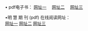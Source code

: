 &#8226; pdf电子书：
<a href="http://522.duckdns.org/p/" target="_blank">网址一</a>
　<a href="http://73.myz.info/p/" target="_blank">网址二</a>
　<a href="http://657.biz.tm/p/" target="_blank">网址三</a><br />

&#8226;明 慧 期 刊 (pdf) 在线阅读网址：<br />
  <a href="http://522.duckdns.org/p/" target="_blank">网址一</a>
  <a href="http://73.myz.info/p/" target="_blank">网址二</a>
  <a href="http://657.biz.tm/p/" target="_blank">网址三</a><br />
